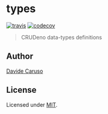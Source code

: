 # types

[![travis](https://travis-ci.com/crudeno/types.svg?branch=main)](https://travis-ci.com/crudeno/types)
[![codecov](https://codecov.io/gh/crudeno/types/branch/main/graph/badge.svg?token=vHUAgFk5bD)](https://codecov.io/gh/crudeno/types)

> CRUDeno data-types definitions

## Author

[Davide Caruso](https://about.me/davidecaruso)

## License

Licensed under [MIT](LICENSE).
